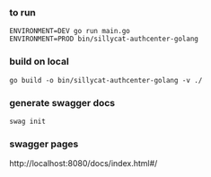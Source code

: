 ### to run

```
ENVIRONMENT=DEV go run main.go
ENVIRONMENT=PROD bin/sillycat-authcenter-golang
```

### build on local

```
go build -o bin/sillycat-authcenter-golang -v ./
```

### generate swagger docs
```
swag init
```

### swagger pages

http://localhost:8080/docs/index.html#/
